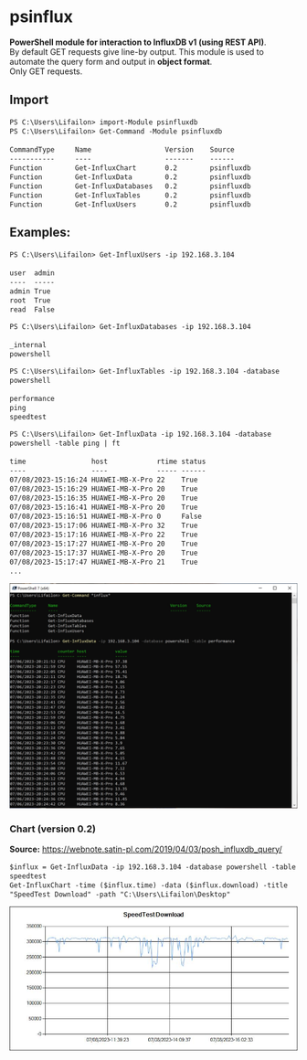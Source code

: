 # psinflux

**PowerShell module for interaction to InfluxDB v1 (using REST API)**. \
By default GET requests give line-by output. This module is used to automate the query form and output in **object format**. \
Only GET requests.

## Import
```
PS C:\Users\Lifailon> import-Module psinfluxdb
PS C:\Users\Lifailon> Get-Command -Module psinfluxdb

CommandType     Name                  Version    Source
-----------     ----                  -------    ------
Function        Get-InfluxChart       0.2        psinfluxdb
Function        Get-InfluxData        0.2        psinfluxdb
Function        Get-InfluxDatabases   0.2        psinfluxdb
Function        Get-InfluxTables      0.2        psinfluxdb
Function        Get-InfluxUsers       0.2        psinfluxdb
```

## Examples:
```
PS C:\Users\Lifailon> Get-InfluxUsers -ip 192.168.3.104

user  admin
----  -----
admin True
root  True
read  False
```

```
PS C:\Users\Lifailon> Get-InfluxDatabases -ip 192.168.3.104

_internal
powershell
```

```
PS C:\Users\Lifailon> Get-InfluxTables -ip 192.168.3.104 -database powershell

performance
ping
speedtest
```
```
PS C:\Users\Lifailon> Get-InfluxData -ip 192.168.3.104 -database powershell -table ping | ft

time                host            rtime status
----                ----            ----- ------
07/08/2023-15:16:24 HUAWEI-MB-X-Pro 22    True
07/08/2023-15:16:29 HUAWEI-MB-X-Pro 20    True
07/08/2023-15:16:35 HUAWEI-MB-X-Pro 20    True
07/08/2023-15:16:41 HUAWEI-MB-X-Pro 20    True
07/08/2023-15:16:51 HUAWEI-MB-X-Pro 0     False
07/08/2023-15:17:06 HUAWEI-MB-X-Pro 32    True
07/08/2023-15:17:16 HUAWEI-MB-X-Pro 22    True
07/08/2023-15:17:27 HUAWEI-MB-X-Pro 20    True
07/08/2023-15:17:37 HUAWEI-MB-X-Pro 20    True
07/08/2023-15:17:47 HUAWEI-MB-X-Pro 21    True
...
```

![Image alt](https://github.com/Lifailon/psinfluxdb/blob/rsa/Screen/Example.jpg)

### Chart (version 0.2)

**Source:** https://webnote.satin-pl.com/2019/04/03/posh_influxdb_query/

```
$influx = Get-InfluxData -ip 192.168.3.104 -database powershell -table speedtest
Get-InfluxChart -time ($influx.time) -data ($influx.download) -title "SpeedTest Download" -path "C:\Users\Lifailon\Desktop"
```

![Image alt](https://github.com/Lifailon/psinfluxdb/blob/rsa/Screen/Chart.jpeg)
